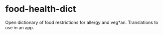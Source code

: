 # food-health-dict
Open dictionary of food restrictions for allergy and veg*an. Translations to use in an app. 
